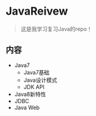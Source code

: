 # JavaReivew
>这是我学习复习Java的repo！

## 内容
- Java7
    - Java7基础
    - Java设计模式
    - JDK API
- Java8新特性
- JDBC
- Java Web